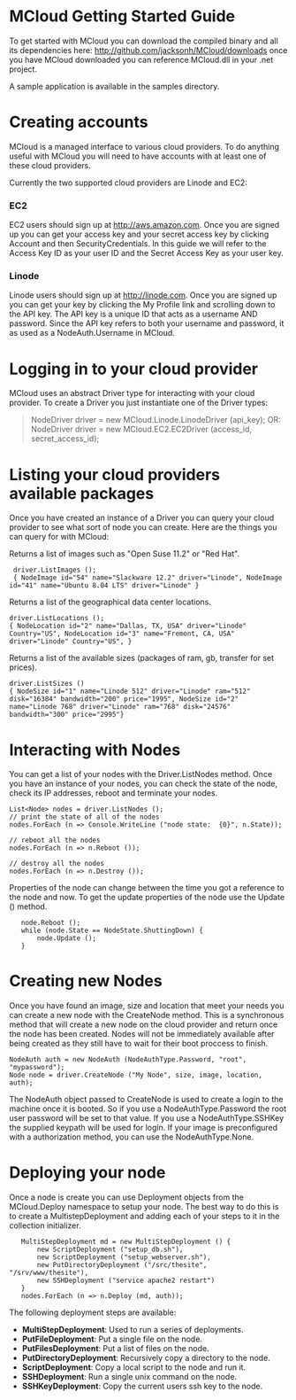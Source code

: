 MCloud Getting Started Guide
=============================
To get started with MCloud you can download the compiled binary and
all its dependencies here: http://github.com/jacksonh/MCloud/downloads
once you have MCloud downloaded you can reference MCloud.dll in your
.net project.

A sample application is available in the samples directory.


Creating accounts
=================
MCloud is a managed interface to various cloud providers.  To do
anything useful with MCloud you will need to have accounts with at
least one of these cloud providers.

Currently the two supported cloud providers are Linode and EC2:

### EC2

EC2 users should sign up at http://aws.amazon.com. Once you are signed
up you can get your access key and your secret access key by clicking Account and
then SecurityCredentials. In this guide we will refer to the Access
Key ID as your user ID and the Secret Access Key as your user key.

### Linode

Linode users should sign up at http://linode.com. Once you are signed
up you can get your key by clicking the My Profile link and scrolling
down to the API key.  The API key is a unique ID that acts as a
username AND password. Since the API key refers to both your username
and password, it as used as a NodeAuth.Username in MCloud.




Logging in to your cloud provider 
=================================
MCloud uses an abstract Driver type for interacting with your cloud
provider. To create a Driver you just instantiate one of the Driver
types:

> NodeDriver driver = new MCloud.Linode.LinodeDriver (api_key);
OR:
> NodeDriver driver = new MCloud.EC2.EC2Driver (access_id, secret_access_id);



Listing your cloud providers available packages
===============================================
Once you have created an instance of a Driver you can query your cloud
provider to see what sort of node you can create. Here are the things
you can query for with MCloud:

 Returns a list of images such as "Open Suse 11.2" or "Red Hat".

 	 driver.ListImages ();
 	 { NodeImage id="54" name="Slackware 12.2" driver="Linode", NodeImage id="41" name="Ubuntu 8.04 LTS" driver="Linode" }

Returns a list of the geographical data center locations.

	driver.ListLocations ();
	{ NodeLocation id="2" name="Dallas, TX, USA" driver="Linode" Country="US", NodeLocation id="3" name="Fremont, CA, USA" driver="Linode" Country="US", }

Returns a list of the available sizes (packages of ram, gb, transfer for set prices).

	driver.ListSizes ()
	{ NodeSize id="1" name="Linode 512" driver="Linode" ram="512" disk="16384" bandwidth="200" price="1995", NodeSize id="2" name="Linode 768" driver="Linode" ram="768" disk="24576" bandwidth="300" price="2995"}


Interacting with Nodes
======================
You can get a list of your nodes with the Driver.ListNodes method. 
Once you have an instance of your nodes, you can check the state of
the node, check its IP addresses, reboot and terminate your nodes.

     
    List<Node> nodes = driver.ListNodes ();
    // print the state of all of the nodes
    nodes.ForEach (n => Console.WriteLine ("node state:  {0}", n.State));

    // reboot all the nodes
    nodes.ForEach (n => n.Reboot ());

    // destroy all the nodes
    nodes.ForEach (n => n.Destroy ());

Properties of the node can change between the time you got a reference
to the node and now.  To get the update properties of the node use the
Update () method.

       node.Reboot ();
       while (node.State == NodeState.ShuttingDown) {
       	   node.Update ();
       }


Creating new Nodes
==================
Once you have found an image, size and location that meet your needs
you can create a new node with the CreateNode method. This is a
synchronous method that will create a new node on the cloud provider
and return once the node has been created. Nodes will not be
immediately available after being created as they still have to wait
for their boot proccess to finish.

    NodeAuth auth = new NodeAuth (NodeAuthType.Password, "root", "mypassword");
    Node node = driver.CreateNode ("My Node", size, image, location, auth);

The NodeAuth object passed to CreateNode is used to create a login to
the machine once it is booted. So if you use a NodeAuthType.Password
the root user password will be set to that value.  If you use a
NodeAuthType.SSHKey the supplied keypath will be used for login. If
your image is preconfigured with a authorization method, you can use
the NodeAuthType.None.


Deploying your node
===================

Once a node is create you can use Deployment objects from the
MCloud.Deploy namespace to setup your node.  The best way to do this
is to create a MultistepDeployment and adding each of your steps to it
in the collection initializer.

       MultiStepDeployment md = new MultiStepDeployment () {
           new ScriptDeployment ("setup_db.sh"),
           new ScriptDeployment ("setup_webserver.sh"),
           new PutDirectoryDeployment ("/src/thesite", "/srv/www/thesite"),
           new SSHDeployment ("service apache2 restart")
       }
       nodes.ForEach (n => n.Deploy (md, auth));
       
The following deployment steps are available:

 * **MultiStepDeployment**: Used to run a series of deployments.
 * **PutFileDeployment**: Put a single file on the node.
 * **PutFilesDeployment**: Put a list of files on the node.
 * **PutDirectoryDeployment**: Recursively copy a directory to the node.
 * **ScriptDeployment**: Copy a local script to the node and run it.
 * **SSHDeployment**: Run a single unix command on the node.
 * **SSHKeyDeployment**: Copy the current users ssh key to the node.
